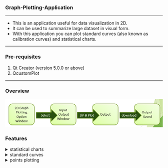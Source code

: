 ### Graph-Plotting-Application
<hr>

- This is an application useful for data visualization in 2D. 
- It can be used to summarize large dataset in visual form. 
- With this application you can plot standard curves (also known as calibration curves) and statistical charts.

<hr>

### Pre-requisites
1. Qt Creator (version 5.0.0 or above)
2. QcustomPlot

<hr>

### Overview 
![Overview](Download_plot/overview.png)

### Features

<details>
<summary>
statistical charts
</summary>

| Bar chart                                     | Line chart                      |
| --------------------------------------------- | ------------------------------- |
| ![barchart](Download_plot/barchart_plot.png)  | ![linechart](Download_plot/line_chart_plot.png) |

| Box chart                                     | Pie chart                       |
| --------------------------------------------- | ------------------------------- |
| ![boxchart](Download_plot/boxplot.png)        | ![piechart](Download_plot/piechart.png) |

</details>
<details>
<summary>
standard curves
</summary>

| Parabola                                      | Hyperbola                         |
| --------------------------------------------- | --------------------------------- |
| ![parabola](Download_plot/parabola_plot.png)  | ![hyperbola](Download_plot/hyperbola_plot.png) |

| Circle                                        | Ellipse                           |
| --------------------------------------------- | --------------------------------- |
| ![circle](Download_plot/circle_plot.png)      | ![ellipse](Download_plot/ellipse_plot.png) |

| Line                                          | Exponential                       |
| --------------------------------------------- | --------------------------------- |
| ![line](Download_plot/line_plot.png)          | ![exponential](Download_plot/exponential_plot.png) |

| Sine                                          | Cosine                            |
| --------------------------------------------- | --------------------------------- |
| ![sine](Download_plot/sine_plot.png)          | ![cosine](Download_plot/cosine_plot.png) |

| Cosecant                                      | Secant                            |
| --------------------------------------------- | --------------------------------- |
| ![cosecant](Download_plot/cosec_plot.png)     | ![secant](Download_plot/sec_plot.png) |

| Tangent                                       | Cotangent                         |
| --------------------------------------------- | --------------------------------- |
| ![tangent](Download_plot/tangent_plot.png)    | ![cotangent](Download_plot/cot_plot.png) |
</details>
<details>
<summary>
points plotting
</summary>

| Point plotting                                |
| --------------------------------------------- |
| ![pointsplot](Download_plot/point_plot.png)   | 
</details>